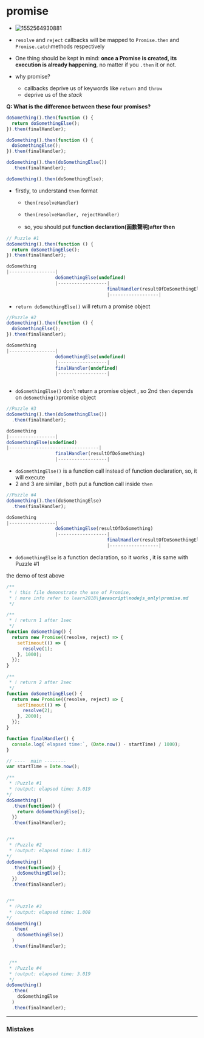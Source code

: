 

# promise



> 
>
> [We have a problem with promises]:<https://pouchdb.com/2015/05/18/we-have-a-problem-with-promises.html>
>
> 







- ![1552564930881](C:\Users\soul-\drivehkaidan126\~2018秋\learn2018\typora-user-images\1552564930881.png)



- `resolve` and `reject` callbacks will be mapped to `Promise.then` and `Promise.catch`methods respectively
- One thing should be kept in mind: **once a Promise is created, its execution is already happening**, no matter if you `.then` it or not.

- why promise?
  - callbacks  deprive us of keywords like `return` and `throw`
  - deprive us of the *stack*



**Q: What is the difference between these four promises?**

```js
doSomething().then(function () {
  return doSomethingElse();
}).then(finalHandler);

doSomething().then(function () {
  doSomethingElse();
}).then(finalHandler);

doSomething().then(doSomethingElse())
  .then(finalHandler);

doSomething().then(doSomethingElse);
```

- firstly, to understand `then` format

  - `then(resolveHandler)`

  - `then(resolveHandler, rejectHandler)`

  - so, you should put **function declaration(函數聲明)after then**

    

```javascript
// Puzzle #1
doSomething().then(function () {
  return doSomethingElse();
}).then(finalHandler);

doSomething
|-----------------|
                  doSomethingElse(undefined)
                  |------------------|
                                     finalHandler(resultOfDoSomethingElse)
                                     |------------------|

```

- `return doSomethingElse()` will return a promise object 



```javascript
//Puzzle #2
doSomething().then(function () {
  doSomethingElse();
}).then(finalHandler);

doSomething
|-----------------|
                  doSomethingElse(undefined)
                  |------------------|
                  finalHandler(undefined)
                  |------------------|
    
```

- `doSomethingElse()` don't return a promise object , so 2nd `then` depends on `doSomething()`promise object



```javascript
//Puzzle #3
doSomething().then(doSomethingElse())
  .then(finalHandler);

doSomething
|-----------------|
doSomethingElse(undefined)
|---------------------------------|
                  finalHandler(resultOfDoSomething)
                  |------------------|
```

- `doSomethingElse()` is a function call instead of function declaration, so, it will execute 
- 2 and 3 are similar ,  both put a function call inside `then` 



```js
//Puzzle #4
doSomething().then(doSomethingElse)
  .then(finalHandler);

doSomething
|-----------------|
                  doSomethingElse(resultOfDoSomething)
                  |------------------|
                                     finalHandler(resultOfDoSomethingElse)
                                     |------------------|
```

- `doSomethingElse` is a function declaration, so it works , it is same with Puzzle #1

  



the demo of test above

[promiseTest]:(C:\Users\soul-\Desktop\temp2\save\promiseExplain.js)



```javascript
/**
 * ! this file demonstrate the use of Promise,
 * ! more info refer to learn2018\javascript\nodejs_only\promise.md
 */

/**
 * ! return 1 after 1sec
 */
function doSomething() {
  return new Promise((resolve, reject) => {
    setTimeout(() => {
      resolve(1);
    }, 1000);
  });
}

/**
 * ! return 2 after 2sec
 */
function doSomethingElse() {
  return new Promise((resolve, reject) => {
    setTimeout(() => {
      resolve(2);
    }, 2000);
  });
}

function finalHandler() {
  console.log(`elapsed time:`, (Date.now() - startTime) / 1000);
}

// ----  main --------
var startTime = Date.now();

/**
 * !Puzzle #1
 * !output: elapsed time: 3.019
*/
doSomething()
  .then(function() {
    return doSomethingElse();
  })
  .then(finalHandler);


/**
 * !Puzzle #2
 * !output: elapsed time: 1.012
*/ 
doSomething()
  .then(function() {
    doSomethingElse();
  })
  .then(finalHandler);


/**
 * !Puzzle #3
 * !output: elapsed time: 1.008
*/
doSomething()
  .then(
    doSomethingElse()
  )
  .then(finalHandler);


 /**
 * !Puzzle #4
 * !output: elapsed time: 3.019
 */
doSomething()
  .then(
    doSomethingElse
  )
  .then(finalHandler);

```



---



### Mistakes













